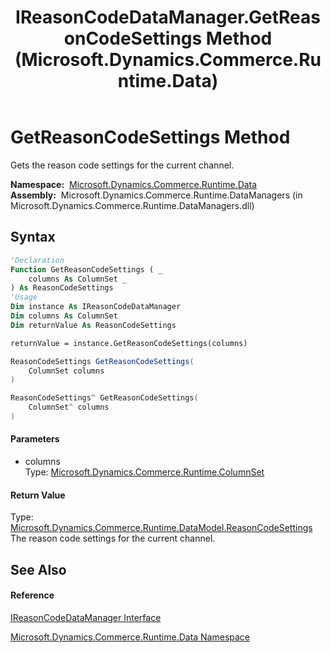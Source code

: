 ﻿---
title: IReasonCodeDataManager.GetReasonCodeSettings Method  (Microsoft.Dynamics.Commerce.Runtime.Data)
TOCTitle: GetReasonCodeSettings Method
ms:assetid: M:Microsoft.Dynamics.Commerce.Runtime.Data.IReasonCodeDataManager.GetReasonCodeSettings(Microsoft.Dynamics.Commerce.Runtime.ColumnSet)
ms:mtpsurl: https://technet.microsoft.com/en-us/library/microsoft.dynamics.commerce.runtime.data.ireasoncodedatamanager.getreasoncodesettings(v=AX.60)
ms:contentKeyID: 62212685
ms.date: 05/18/2015
mtps_version: v=AX.60
f1_keywords:
- Microsoft.Dynamics.Commerce.Runtime.Data.IReasonCodeDataManager.GetReasonCodeSettings
dev_langs:
- CSharp
- C++
- VB
---

# GetReasonCodeSettings Method

Gets the reason code settings for the current channel.

**Namespace:**  [Microsoft.Dynamics.Commerce.Runtime.Data](microsoft-dynamics-commerce-runtime-data-namespace.md)  
**Assembly:**  Microsoft.Dynamics.Commerce.Runtime.DataManagers (in Microsoft.Dynamics.Commerce.Runtime.DataManagers.dll)

## Syntax

``` vb
'Declaration
Function GetReasonCodeSettings ( _
    columns As ColumnSet _
) As ReasonCodeSettings
'Usage
Dim instance As IReasonCodeDataManager
Dim columns As ColumnSet
Dim returnValue As ReasonCodeSettings

returnValue = instance.GetReasonCodeSettings(columns)
```

``` csharp
ReasonCodeSettings GetReasonCodeSettings(
    ColumnSet columns
)
```

``` c++
ReasonCodeSettings^ GetReasonCodeSettings(
    ColumnSet^ columns
)
```

#### Parameters

  - columns  
    Type: [Microsoft.Dynamics.Commerce.Runtime.ColumnSet](columnset-class-microsoft-dynamics-commerce-runtime.md)  

#### Return Value

Type: [Microsoft.Dynamics.Commerce.Runtime.DataModel.ReasonCodeSettings](reasoncodesettings-class-microsoft-dynamics-commerce-runtime-datamodel.md)  
The reason code settings for the current channel.  

## See Also

#### Reference

[IReasonCodeDataManager Interface](ireasoncodedatamanager-interface-microsoft-dynamics-commerce-runtime-data.md)

[Microsoft.Dynamics.Commerce.Runtime.Data Namespace](microsoft-dynamics-commerce-runtime-data-namespace.md)

